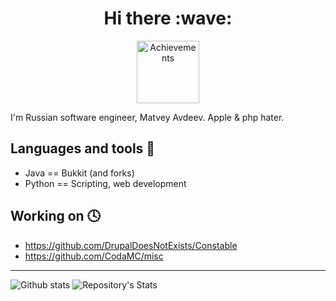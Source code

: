<div id="header" align="center">
    <h1>Hi there :wave:</h1>
        <a href="https://github.com/users/seakness/achievements/pull-shark"><img src="https://github.githubassets.com/images/modules/profile/achievements/pull-shark-default.png" alt="Achievements" width=100px height=100px/></a>
</div>

I'm Russian software engineer, Matvey Avdeev. Apple & php hater.

## Languages and tools :hammer:
- Java       == Bukkit (and forks)
- Python     == Scripting, web development

## Working on 🕓
- https://github.com/DrupalDoesNotExists/Constable
- https://github.com/CodaMC/misc
---

![Github stats](https://github-readme-stats.vercel.app/api?username=seakness&theme=dark)
![Repository's Stats](https://github-readme-stats.vercel.app/api/top-langs/?username=seakness&theme=dark)

